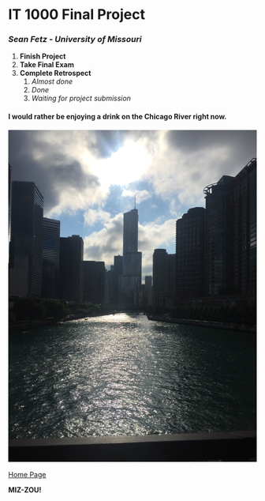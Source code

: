 # IT 1000 Final Project
### _Sean Fetz - University of Missouri_

1. **Finish Project**
1. **Take Final Exam**
1. **Complete Retrospect**
   1. *Almost done*
   1. *Done*
   2. *Waiting for project submission*

#### I would rather be enjoying a drink on the Chicago River right now.

![Chicago River](https://github.com/smf5w4/IT1000/blob/main/Final%20Project/IMG_6857.JPG)

[Home Page](FinalProjectMain.md)

**MIZ-ZOU!**
